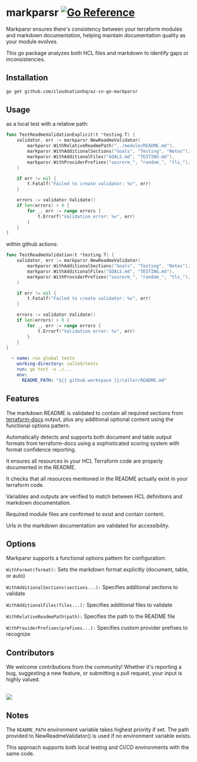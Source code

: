 # markparsr [![Go Reference](https://pkg.go.dev/badge/github.com/azyphon/markparsr.svg)](https://pkg.go.dev/github.com/cloudnationhq/az-cn-go-markparsr)

Markparsr ensures there's consistency between your terraform modules and markdown documentation, helping maintain documentation quality as your module evolves.

This go package analyzes both HCL files and markdown to identify gaps or inconsistencies.

## Installation

```zsh
go get github.com/cloudnationhq/az-cn-go-markparsr
```

## Usage

as a local test with a relative path:

```go
func TestReadmeValidationExplicit(t *testing.T) {
	validator, err := markparsr.NewReadmeValidator(
		markparsr.WithRelativeReadmePath("../module/README.md"),
		markparsr.WithAdditionalSections("Goals", "Testing", "Notes"),
		markparsr.WithAdditionalFiles("GOALS.md", "TESTING.md"),
        markparsr.WithProviderPrefixes("azurerm_", "random_", "tls_"),
	)

	if err != nil {
		t.Fatalf("Failed to create validator: %v", err)
	}

	errors := validator.Validate()
	if len(errors) > 0 {
		for _, err := range errors {
			t.Errorf("Validation error: %v", err)
		}
	}
}
```

within github actions:

```go
func TestReadmeValidation(t *testing.T) {
	validator, err := markparsr.NewReadmeValidator(
		markparsr.WithAdditionalSections("Goals", "Testing", "Notes"),
		markparsr.WithAdditionalFiles("GOALS.md", "TESTING.md"),
        markparsr.WithProviderPrefixes("azurerm_", "random_", "tls_"),
	)

	if err != nil {
		t.Fatalf("Failed to create validator: %v", err)
	}

	errors := validator.Validate()
	if len(errors) > 0 {
		for _, err := range errors {
			t.Errorf("Validation error: %v", err)
		}
	}
}
```

```yaml
  - name: run global tests
    working-directory: called/tests
    run: go test -v ./...
    env:
      README_PATH: "${{ github.workspace }}/caller/README.md"
```

## Features

The markdown README is validated to contain all required sections from [terraform-docs](https://terraform-docs.io/) output, plus any additional optional content using the functional options pattern.

Automatically detects and supports both document and table output formats from terraform-docs using a sophisticated scoring system with format confidence reporting.

It ensures all resources in your HCL Terraform code are properly documented in the README.

It checks that all resources mentioned in the README actually exist in your terraform code.

Variables and outputs are verified to match between HCL definitions and markdown documentation.

Required module files are confirmed to exist and contain content.

Urls in the markdown documentation are validated for accessibility.

## Options
Markparsr supports a functional options pattern for configuration:

`WithFormat(format):` Sets the markdown format explicitly (document, table, or auto)

`WithAdditionalSections(sections...):` Specifies additional sections to validate

`WithAdditionalFiles(files...):` Specifies additional files to validate

`WithRelativeReadmePath(path):` Specifies the path to the README file

`WithProviderPrefixes(prefixes...):` Specifies custom provider prefixes to recognize

## Contributors

We welcome contributions from the community! Whether it's reporting a bug, suggesting a new feature, or submitting a pull request, your input is highly valued. <br><br>

<a href="https://github.com/cloudnationhq/az-cn-go-markparsr/graphs/contributors">
  <img src="https://contrib.rocks/image?repo=cloudnationhq/az-cn-go-markparsr" />
</a>

## Notes

The `README_PATH` environment variable takes highest priority if set.
The path provided to NewReadmeValidator() is used if no environment variable exists.

This approach supports both local testing and CI/CD environments with the same code.
